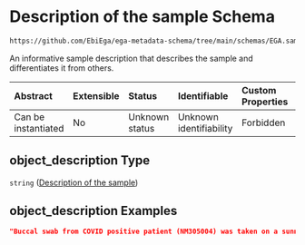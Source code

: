 # Description of the sample Schema

```txt
https://github.com/EbiEga/ega-metadata-schema/tree/main/schemas/EGA.sample.json#/properties/object_description
```

An informative sample description that describes the sample and differentiates it from others.

| Abstract            | Extensible | Status         | Identifiable            | Custom Properties | Additional Properties | Access Restrictions | Defined In                                                                   |
| :------------------ | :--------- | :------------- | :---------------------- | :---------------- | :-------------------- | :------------------ | :--------------------------------------------------------------------------- |
| Can be instantiated | No         | Unknown status | Unknown identifiability | Forbidden         | Allowed               | none                | [EGA.sample.json\*](../../../schemas/EGA.sample.json "open original schema") |

## object\_description Type

`string` ([Description of the sample](ega-17-properties-description-of-the-sample.md))

## object\_description Examples

```json
"Buccal swab from COVID positive patient (NM305004) was taken on a sunny morning, had a lower volume than expected, then was sent to..."
```
